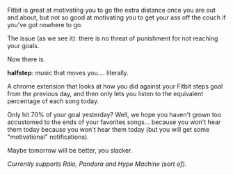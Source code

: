 Fitbit is great at motivating you to go the extra distance once you are out and about, but not so good at motivating you to get your ass off the couch if you've got nowhere to go.

The issue (as we see it): there is no threat of punishment for not reaching your goals.

Now there is.  

**halfstep**: music that moves you.... literally.

A chrome extension that looks at how you did against your Fitbit steps goal from the previous day, and then only lets you listen to the equivalent percentage of each song today.

Only hit 70% of your goal yesterday? Well, we hope you haven't grown too accustomed to the ends of your favorites songs... because you won't hear them today because you won't hear them today (but you will get some "motivational" notifications). 

Maybe tomorrow will be better, you slacker.

*Currently supports Rdio, Pandora and Hype Machine (sort of).*
